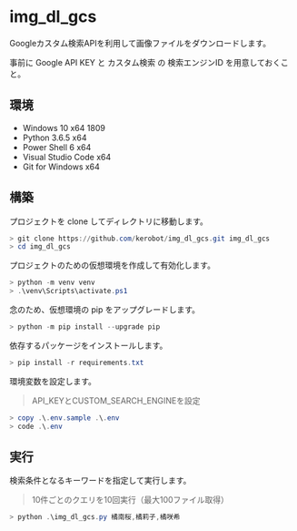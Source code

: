 # img_dl_gcs

Googleカスタム検索APIを利用して画像ファイルをダウンロードします。

事前に Google API KEY と カスタム検索 の 検索エンジンID を用意しておくこと。

## 環境

* Windows 10 x64 1809
* Python 3.6.5 x64
* Power Shell 6 x64
* Visual Studio Code x64
* Git for Windows x64

## 構築

プロジェクトを clone してディレクトリに移動します。

```powershell
> git clone https://github.com/kerobot/img_dl_gcs.git img_dl_gcs
> cd img_dl_gcs
```

プロジェクトのための仮想環境を作成して有効化します。

```powershell
> python -m venv venv
> .\venv\Scripts\activate.ps1
```

念のため、仮想環境の pip をアップグレードします。

```powershell
> python -m pip install --upgrade pip
```

依存するパッケージをインストールします。

```powershell
> pip install -r requirements.txt
```

環境変数を設定します。

> API_KEYとCUSTOM_SEARCH_ENGINEを設定

```powershell
> copy .\.env.sample .\.env
> code .\.env
```

## 実行

検索条件となるキーワードを指定して実行します。

> 10件ごとのクエリを10回実行（最大100ファイル取得）

```powershell
> python .\img_dl_gcs.py 橘南桜,橘莉子,橘咲希
```
